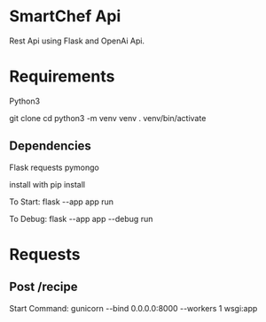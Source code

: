 # SmartChef Api
Rest Api using Flask and OpenAi Api.

# Requirements
Python3 

git clone 
cd 
python3 -m venv venv
. venv/bin/activate 


## Dependencies
Flask
requests
pymongo

install with pip install



To Start: flask --app app run 

To Debug: flask --app app --debug run 

# Requests

## Post /recipe

Start Command: 
gunicorn --bind 0.0.0.0:8000 --workers 1 wsgi:app  


